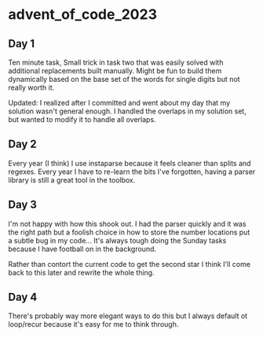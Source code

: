 # advent_of_code_2023

## Day 1

Ten minute task, Small trick in task two that was easily solved with additional
replacements built manually. Might be fun to build them dynamically based on the
base set of the words for single digits but not really worth it.

Updated: I realized after I committed and went about my day that my solution
wasn't general enough. I handled the overlaps in my solution set, but wanted to
modify it to handle all overlaps.


## Day 2

Every year (I think) I use instaparse because it feels cleaner than splits and
regexes. Every year I have to re-learn the bits I've forgotten, having a parser
library is still a great tool in the toolbox.

## Day 3

I'm not happy with how this shook out. I had the parser quickly and it was the
right path but a foolish choice in how to store the number locations put a
subtle bug in my code... It's always tough doing the Sunday tasks because I have
football on in the background.

Rather than contort the current code to get the second star I think I'll come
back to this later and rewrite the whole thing.

## Day 4

There's probably way more elegant ways to do this but I always default ot
loop/recur because it's easy for me to think through.

